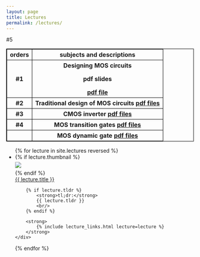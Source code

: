 ```yaml
---
layout: page
title: Lectures
permalink: /lectures/
---
```

<html>
<body>
  <style>
  table, td, th {
    border: 1px solid black;
  }

  table {
    border-collapse: collapse;
    width: 100%;
  }

  th {
    text-align: left;
  </style>
  <table>
    <tr> 
    <th>orders</th>
    <th>subjects and descriptions</th>
    </tr>
    <tr>
    <th> #1</th>
    <th> Designing MOS circuits  <p> pdf slides</p> <a href= "static_files/lectures/NM-Digital1-MOS.pdf">pdf file</a>  </th>
    </tr>
    <tr>
    <th>#2 </th>
    <th> Traditional design of MOS circuits <a href = "static_files/lectures/NM-Digital2-NMOS.pdf"> pdf files</a></th>
    </tr>
    <tr>
    <th>#3 </th>
    <th> CMOS inverter <a href ="static_files/lectures/NM-Digital3-CMOS.pdf">pdf files</a></th>
    </tr>
    <tr>
    <th>#4 </th>
    <th> MOS transition gates <a href = "static_files/lectures/NM-Digital4-MOS-Xgates.pdf">pdf files</a></th>
    </tr>
    <tr>#5<th> </th>
    <th>MOS dynamic gate <a href = "static_files/lectures/NM-Digital5-Dynamic.pdf">pdf files</a> </th>
    </tr>
  </table>
  </body>
</html>








</tzble>
<ul id="archive">
{% for lecture in site.lectures reversed %}
<li class="archiveposturl" style="background: transparent">
<div class="lecture-container">
    {% if lecture.thumbnail %}
    <div class="thumbnail">
      <div class="center-cropped" style="margin-top:5px;margin-bottom:5px;background-image: url('{{ lecture.thumbnail | prepend: site.baseurl }}');">
        <img src="{{ lecture.thumbnail | prepend: site.baseurl }}"/>
      </div>
    </div>
    {% endif %}
    <div class="content">
        <span><a href="
            {% if lecture.slides contains '://' %}
              {{ lecture.slides }} 
            {% else %}
              {{ lecture.slides | prepend: site.baseurl }} 
            {% endif %}">{{ lecture.title }}</a>
        </span><br>

        {% if lecture.tldr %}
            <strong>tl;dr:</strong> 
            {{ lecture.tldr }}
            <br/>
        {% endif %}

        <strong>
            {% include lecture_links.html lecture=lecture %}
        </strong>
    </div>
</div>
</li>
{% endfor %}
</ul>